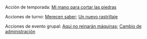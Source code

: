 Acción de temporada:
[Mi mano para cortar las piedras](Mi%20mano%20para%20cortar%20las%20piedras.md)

Acciones de turno:
[Merecen saber](Merecen%20saber.md); [Un nuevo rastrillaje](Un%20nuevo%20rastrillaje.md)

Acciones de evento grupal:
[Aqui no reinarán máquinas](Aqui%20no%20reinarán%20máquinas.md); [Cambio de administración](Cambio%20de%20administración.md)
